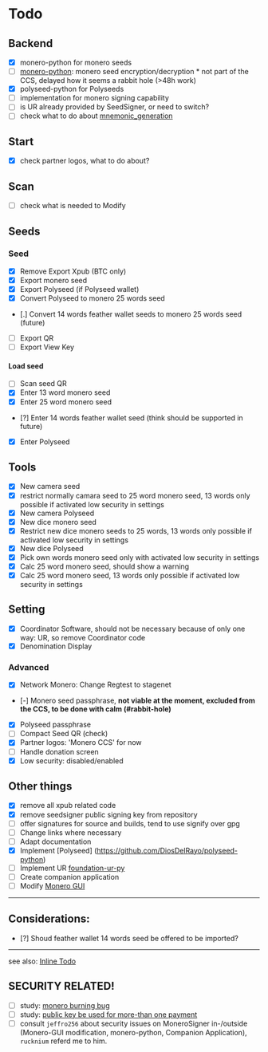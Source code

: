# Todo
## Backend
- [x] monero-python for monero seeds
- [ ] [monero-python](https://github.com/DiosDelRayo/monero-python/Todo.md): monero seed encryption/decryption * not part of the CCS, delayed how it seems a rabbit hole (>48h work)
- [x] polyseed-python for Polyseeds
- [ ] implementation for monero signing capability
- [ ] is UR already provided by SeedSigner, or need to switch?
- [ ] check what to do about [mnemonic_generation](src/seedsigner/helpers/mnemonic_generation.py)
## Start
- [x] check partner logos, what to do about?
## Scan
- [ ] check what is needed to Modify
## Seeds
### Seed
- [x] Remove Export Xpub (BTC only)
- [x] Export monero seed
- [x] Export Polyseed (if Polyseed wallet)
- [x] Convert Polyseed to monero 25 words seed
- [.] Convert 14 words feather wallet seeds to monero 25 words seed (future)
- [ ] Export QR
- [ ] Export View Key
#### Load seed
- [ ] Scan seed QR
- [x] Enter 13 word monero seed
- [x] Enter 25 word monero seed
- [?] Enter 14 words feather wallet seed (think should be supported in future)
- [x] Enter Polyseed
## Tools
- [x] New camera seed
- [x] restrict normally camara seed to 25 word monero seed, 13 words only possible if activated low security in settings
- [x] New camera Polyseed
- [x] New dice monero seed
- [x] Restrict new dice monero seeds to 25 words, 13 words only possible if activated low security in settings
- [x] New dice Polyseed
- [x] Pick own words monero seed only with activated low security in settings
- [x] Calc 25 word monero seed, should show a warning
- [x] Calc 25 word monero seed, 13 words only possible if activated low security in settings
## Setting
- [x] Coordinator Software, should not be necessary because of only one way: UR, so remove Coordinator code
- [x] Denomination Display
### Advanced
- [x] Network Monero: Change Regtest to stagenet
- [-] Monero seed passphrase, __not viable at the moment, excluded from the CCS, to be done with calm (#rabbit-hole)__
- [x] Polyseed passphrase
- [ ] Compact Seed QR (check)
- [x] Partner logos: 'Monero CCS' for now
- [ ] Handle donation screen
- [x] Low security: disabled/enabled

## Other things
- [x] remove all xpub related code
- [x] remove seedsigner public signing key from repository
- [ ] offer signatures for source and builds, tend to use signify over gpg
- [ ] Change links where necessary
- [ ] Adapt documentation
- [x] Implement [Polyseed] (https://github.com/DiosDelRayo/polyseed-python)
- [ ] Implement UR [foundation-ur-py](https://github.com/DiosDelRayo/foundation-ur-py)
- [ ] Create companion application
- [ ] Modify [Monero GUI](https://github.com/DiosDelRayo/monero-gui)
---
## Considerations:
- [?] Shoud feather wallet 14 words seed be offered to be imported?
---
see also: [Inline Todo](INLINE_TODO.md)

## SECURITY RELATED!
- [ ] study: [monero burning bug](https://www.getmonero.org/2018/09/25/a-post-mortum-of-the-burning-bug.html)
- [ ] study: [public key be used for more-than one payment](https://monero.stackexchange.com/questions/4163/can-a-one-time-public-key-be-used-for-more-than-one-payment)
- [ ] consult `jeffro256` about security issues on MoneroSigner in-/outside (Monero-GUI modification, monero-python, Companion Application), `rucknium` referd me to him.
